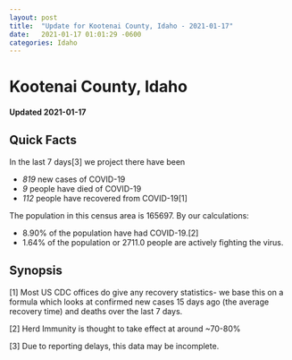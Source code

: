 ```yaml
---
layout: post
title:  "Update for Kootenai County, Idaho - 2021-01-17"
date:   2021-01-17 01:01:29 -0600
categories: Idaho
---
```


# Kootenai County, Idaho
#### Updated 2021-01-17

## Quick Facts

In the last 7 days[3] we project there have been
- *819* new cases of COVID-19
- *9* people have died of COVID-19
- *112* people have recovered from COVID-19[1]

The population in this census area is 165697. By our calculations:
- 8.90% of the population have had COVID-19.[2]
- 1.64% of the population or 2711.0 people are actively fighting the virus.

## Synopsis




[1] Most US CDC offices do give any recovery statistics- we base this on a formula which looks at confirmed new cases
15 days ago (the average recovery time) and deaths over the last 7 days.

[2] Herd Immunity is thought to take effect at around ~70-80%

[3] Due to reporting delays, this data may be incomplete.
 
    